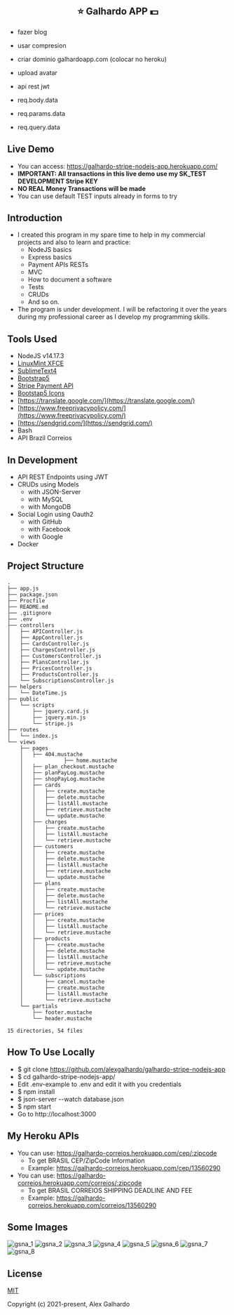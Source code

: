<br>
<h2 align="center">⭐ Galhardo APP 💵</h2>

- fazer blog
- usar compresion
- criar dominio galhardoapp.com (colocar no heroku)
- upload avatar
- api rest jwt


- req.body.data
- req.params.data
- req.query.data

## Live Demo
- You can access: https://galhardo-stripe-nodejs-app.herokuapp.com/
- **IMPORTANT: All transactions in this live demo use my SK_TEST DEVELOPMENT Stripe KEY**
- **NO REAL Money Transactions will be made**
- You can use default TEST inputs already in forms to try 

## Introduction
- I created this program in my spare time to help in my commercial projects and also to learn and practice:
     - NodeJS basics
     - Express basics
     - Payment APIs RESTs
     - MVC
     - How to document a software
     - Tests
     - CRUDs
     - And so on.
- The program is under development. I will be refactoring it over the years during my professional career as I develop my programming skills.

## Tools Used
- NodeJS v14.17.3
- [LinuxMint XFCE](https://www.linuxmint.com/edition.php?id=290)
- [SublimeText4](https://www.sublimetext.com/)
- [Bootstrap5](https://getbootstrap.com/)
- [Stripe Payment API](https://stripe.com/docs/)
- [Bootstap5 Icons](https://icons.getbootstrap.com/)
- [https://translate.google.com/](https://translate.google.com/)
- [https://www.freeprivacypolicy.com/](https://www.freeprivacypolicy.com/)
- [https://sendgrid.com/](https://sendgrid.com/)
- Bash
- API Brazil Correios

## In Development
- API REST Endpoints using JWT
- CRUDs using Models
   - with JSON-Server
   - with MySQL
   - with MongoDB
- Social Login using Oauth2
   - with GitHub
   - with Facebook
   - with Google
- Docker


## Project Structure
```
.
├── app.js
├── package.json
├── Procfile
├── README.md
├── .gitignore
├── .env
├── controllers
│   ├── APIController.js
│   ├── AppController.js
│   ├── CardsController.js
│   ├── ChargesController.js
│   ├── CustomersController.js
│   ├── PlansController.js
│   ├── PricesController.js
│   ├── ProductsController.js
│   └── SubscriptionsController.js
├── helpers
│   └── DateTime.js
├── public
│   └── scripts
│       ├── jquery.card.js
│       ├── jquery.min.js
│       └── stripe.js
├── routes
│   └── index.js
└── views
    ├── pages
    │   ├── 404.mustache
    │             ├── home.mustache
    │   ├── plan_checkout.mustache
    │   ├── planPayLog.mustache
    │   ├── shopPayLog.mustache
    │   ├── cards
    │   │   ├── create.mustache
    │   │   ├── delete.mustache
    │   │   ├── listAll.mustache
    │   │   ├── retrieve.mustache
    │   │   └── update.mustache
    │   ├── charges
    │   │   ├── create.mustache
    │   │   ├── listAll.mustache
    │   │   └── retrieve.mustache
    │   ├── customers
    │   │   ├── create.mustache
    │   │   ├── delete.mustache
    │   │   ├── listAll.mustache
    │   │   ├── retrieve.mustache
    │   │   └── update.mustache
    │   ├── plans
    │   │   ├── create.mustache
    │   │   ├── delete.mustache
    │   │   ├── listAll.mustache
    │   │   └── retrieve.mustache
    │   ├── prices
    │   │   ├── create.mustache
    │   │   ├── listAll.mustache
    │   │   └── retrieve.mustache
    │   ├── products
    │   │   ├── create.mustache
    │   │   ├── delete.mustache
    │   │   ├── listAll.mustache
    │   │   ├── retrieve.mustache
    │   │   └── update.mustache
    │   └── subscriptions
    │       ├── cancel.mustache
    │       ├── create.mustache
    │       ├── listAll.mustache
    │       └── retrieve.mustache
    └── partials
        ├── footer.mustache
        └── header.mustache

15 directories, 54 files
```

## How To Use Locally
- $ git clone https://github.com/alexgalhardo/galhardo-stripe-nodejs-app
- $ cd galhardo-stripe-nodejs-app/
- Edit .env-example to .env and edit it with you credentials
- $ npm install
- $ json-server --watch database.json
- $ npm start
- Go to http://localhost:3000

## My Heroku APIs
- You can use: https://galhardo-correios.herokuapp.com/cep/:zipcode 
   - To get BRASIL CEP/ZipCode Information
   - Example: https://galhardo-correios.herokuapp.com/cep/13560290
- You can use: https://galhardo-correios.herokuapp.com/correios/:zipcode
   - To get BRASIL CORREIOS SHIPPING DEADLINE AND FEE
   - Example: https://galhardo-correios.herokuapp.com/correios/13560290


## Some Images
![gsna_1](https://user-images.githubusercontent.com/19540357/127928985-691880df-4369-4103-bfba-b562f9676750.png)
![gsna_2](https://user-images.githubusercontent.com/19540357/127929019-d386473d-6061-4a5c-a832-1abb896e4146.png)
![gsna_3](https://user-images.githubusercontent.com/19540357/127928980-01f5f63f-77df-497b-9644-a69719599043.png)
![gsna_4](https://user-images.githubusercontent.com/19540357/127928983-5b929ca9-5f80-4d9a-ad83-a129aa26b5d7.png)
![gsna_5](https://user-images.githubusercontent.com/19540357/127928988-4b5d7d08-e10e-43de-a52f-348e06611114.png)
![gsna_6](https://user-images.githubusercontent.com/19540357/127928972-88902e21-8832-40cd-a8f5-35f5335db11b.png)
![gsna_7](https://user-images.githubusercontent.com/19540357/127928974-a5b650e7-fe12-4a38-9d2c-df7194fbcf87.png)
![gsna_8](https://user-images.githubusercontent.com/19540357/127928977-264530db-864e-4fb2-ac9f-50e698dd116f.png)


## License

[MIT](http://opensource.org/licenses/MIT)

Copyright (c) 2021-present, Alex Galhardo
